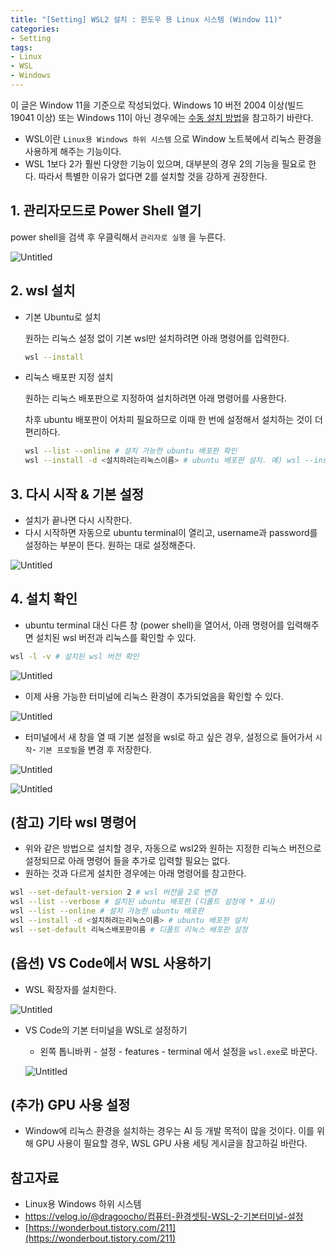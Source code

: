 ```yaml
---
title: "[Setting] WSL2 설치 : 윈도우 용 Linux 시스템 (Window 11)"
categories:
- Setting
tags:
- Linux
- WSL
- Windows
---
```


이 글은 Window 11을 기준으로 작성되었다. Windows 10 버전 2004 이상(빌드 19041 이상) 또는 Windows 11이 아닌 경우에는 [수동 설치 방법](https://learn.microsoft.com/ko-kr/windows/wsl/install-manual)을 참고하기 바란다.

- WSL이란 `Linux용 Windows 하위 시스템` 으로 Window 노트북에서 리눅스 환경을 사용하게 해주는 기능이다.
- WSL 1보다 2가 훨씬 다양한 기능이 있으며, 대부분의 경우 2의 기능을 필요로 한다. 따라서 특별한 이유가 없다면 2를 설치할 것을 강하게 권장한다.

## 1. 관리자모드로 Power Shell 열기

power shell을 검색 후 우클릭해서 `관리자로 실행` 을 누른다.

![Untitled](../../assets/images/2024-12-25-wsl2-install/Untitled.png)

## 2. wsl 설치

- 기본 Ubuntu로 설치
    
    원하는 리눅스 설정 없이 기본 wsl만 설치하려면 아래 명령어를 입력한다.
    
    ```bash
    wsl --install
    ```
    
- 리눅스 배포판 지정 설치
    
    원하는 리눅스 배포판으로 지정하여 설치하려면 아래 명령어를 사용한다.
    
    차후 ubuntu 배포판이 어차피 필요하므로 이때 한 번에 설정해서 설치하는 것이 더 편리하다.
    
    ```bash
    wsl --list --online # 설치 가능한 ubuntu 배포판 확인
    wsl --install -d <설치하려는리눅스이름> # ubuntu 배포판 설치. 예) wsl --install -d Ubuntu-20.04
    ```
    

## 3. 다시 시작 & 기본 설정

- 설치가 끝나면 다시 시작한다.
- 다시 시작하면 자동으로 ubuntu terminal이 열리고, username과 password를 설정하는 부분이 뜬다. 원하는 대로 설정해준다.

![Untitled](../../assets/images/2024-12-25-wsl2-install/Untitled%201.png)

## 4. 설치 확인

- ubuntu terminal 대신 다른 창 (power shell)을 열어서, 아래 명령어를 입력해주면 설치된 wsl 버전과 리눅스를 확인할 수 있다.

```bash
wsl -l -v # 설치된 wsl 버전 확인
```

![Untitled](../../assets/images/2024-12-25-wsl2-install/Untitled%202.png)

- 이제 사용 가능한 터미널에 리눅스 환경이 추가되었음을 확인할 수 있다.

![Untitled](../../assets/images/2024-12-25-wsl2-install/Untitled%203.png)

- 터미널에서 새 창을 열 때 기본 설정을 wsl로 하고 싶은 경우, 설정으로 들어가서 `시작`- `기본 프로필`을 변경 후 저장한다.

![Untitled](../../assets/images/2024-12-25-wsl2-install/Untitled%204.png)

![Untitled](../../assets/images/2024-12-25-wsl2-install/Untitled%205.png)

## (참고) 기타 wsl 명령어

- 위와 같은 방법으로 설치할 경우, 자동으로 wsl2와 원하는 지정한 리눅스 버전으로 설정되므로 아래 명령어 들을 추가로 입력할 필요는 없다.
- 원하는 것과 다르게 설치한 경우에는 아래 명령어를 참고한다.

```bash
wsl --set-default-version 2 # wsl 버전을 2로 변경
wsl --list --verbose # 설치된 ubuntu 배포판 (디폴트 설정에 * 표시)
wsl --list --online # 설치 가능한 ubuntu 배포판
wsl --install -d <설치하려는리눅스이름> # ubuntu 배포판 설치
wsl --set-default 리눅스배포판이름 # 디폴트 리눅스 배포판 설정
```

## (옵션) VS Code에서 WSL 사용하기

- WSL 확장자를 설치한다.

![Untitled](../../assets/images/2024-12-25-wsl2-install/Untitled%206.png)

- VS Code의 기본 터미널을 WSL로 설정하기
    - 왼쪽 톱니바퀴 - 설정 - features - terminal 에서 설정을 `wsl.exe`로 바꾼다.
    
    ![Untitled](../../assets/images/2024-12-25-wsl2-install/Untitled%207.png)
    

## (추가) GPU 사용 설정

- Window에 리눅스 환경을 설치하는 경우는 AI 등 개발 목적이 많을 것이다. 이를 위해 GPU 사용이 필요할 경우, WSL GPU 사용 세팅 게시글을 참고하길 바란다.

## 참고자료

- Linux용 Windows 하위 시스템
- https://velog.io/@dragoocho/컴퓨터-환경셋팅-WSL-2-기본터미널-설정
- [https://wonderbout.tistory.com/211](https://wonderbout.tistory.com/211)